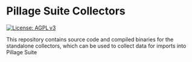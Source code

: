 # Pillage Suite Collectors
[![License: AGPL v3](https://img.shields.io/badge/License-GPL%20v3-blue.svg)](LICENSE)

This repository contains source code and compiled binaries for the standalone collectors, which can be used to collect data for imports into Pillage Suite
